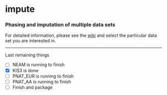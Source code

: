 # impute
### Phasing and imputation of multiple data sets

For detailed information, please see the [wiki](https://github.com/Chris1221/impute/wiki) and select the particular data set you are interested in. 

----------------------

Last remaining things

- [ ] NEAM is running to finish
- [x] KIS3 is done
- [ ] PNAT_EUR is running to finish
- [ ] PNAT_AA is running to finish 
- [ ] Finish and package